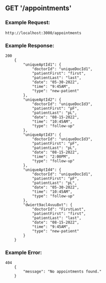 ## GET '/appointments'


### Example Request:

    http://localhost:3000/appointments


### Example Response:

    200
        {
            "uniqueAptId1": {
                "doctorId": "uniqueDocId1",
                "patientFirst": "first",
                "patientLast": "last",
                "date": "05-30-2022",
                "time": "9:45AM",
                "type": "new-patient"
            },
            "uniqueAptId2": {
                "doctorId": "uniqueDocId3",
                "patientFirst": "pF",
                "patientLast": "pL",
                "date": "08-15-2022",
                "time": "10:45AM",
                "type": "follow-up"
            },
            "uniqueAptId3": {
                "doctorId": "uniqueDocId3",
                "patientFirst": "pF",
                "patientLast": "pL",
                "date": "08-15-2022",
                "time": "2:00PM",
                "type": "follow-up"
            },
            "uniqueAptId4": {
                "doctorId": "uniqueDocId1",
                "patientFirst": "pF",
                "patientLast": "pL",
                "date": "05-30-2022",
                "time": "10:45AM",
                "type": "follow-up"
            },
            "dwiert9acl4vuu8xt": {
                "doctorId": "FirstLast",
                "patientFirst": "first",
                "patientLast": "last",
                "date": "08-15-2022",
                "time": "9:45AM",
                "type": "new-patient"
            }
        }


### Example Error:

    404
        {
            "message": "No appointments found."
        }






